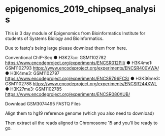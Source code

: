 # epigenomics_2019_chipseq_analysis
This is 3 day module of Epigenomics from Bioinformatics Institute for students of Systems Biology and Bioinformatics.

Due to fastq's being large please download them from here.

Conventional ChIP-Seq
● H3K27ac: GSM1102782
  https://www.encodeproject.org/experiments/ENCSR012PII/
● H3K4me1: GSM1102793
  https://www.encodeproject.org/experiments/ENCSR400VWA/
● H3K4me3: GSM1102797
  https://www.encodeproject.org/experiments/ENCSR796FCS/
● H3K36me3: GSM1102788
  https://www.encodeproject.org/experiments/ENCSR244XWL
● H3K27me3: GSM1102785
  https://www.encodeproject.org/experiments/ENCSR080XUB/

Download GSM3074495 FASTQ Files

Align them to hg19 reference genome (which you also need to download)

Then extract all the reads aligned to Chromosome 15 and you'll be ready to go.

